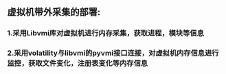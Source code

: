 ## 虚拟机带外采集的部署:<br>
### 1.采用Libvmi库对虚拟机进行内存采集，获取进程，模块等信息
### 2.采用volatility与libvmi的pyvmi接口连接，对虚拟机内存信息进行监控，获取文件变化，注册表变化等内存信息
